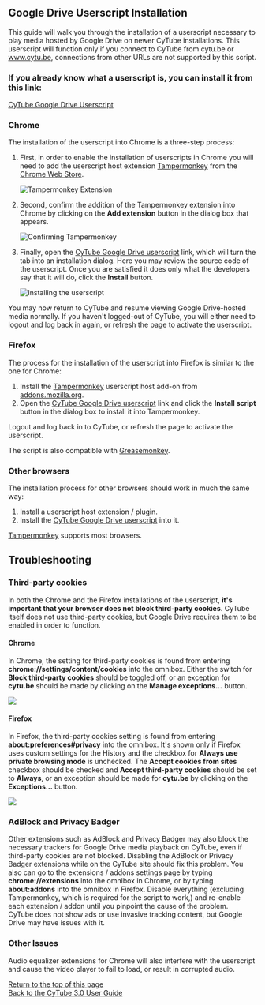 ## Google Drive Userscript Installation

This guide will walk you through the installation of a userscript necessary to play media hosted by Google Drive on newer CyTube installations. This userscript will function only if you connect to CyTube from cytu.be or www.cytu.be, connections from other URLs are not supported by this script.

### If you already know what a userscript is, you can install it from this link: 
[CyTube Google Drive Userscript](https://cytu.be/js/cytube-google-drive.user.js?v=1.1)

### Chrome

The installation of the userscript into Chrome is a three-step process:
 
1. First, in order to enable the installation of userscripts in Chrome you will need to add the userscript host extension 
[Tampermonkey](https://chrome.google.com/webstore/detail/tampermonkey/dhdgffkkebhmkfjojejmpbldmpobfkfo) from the 
[Chrome Web Store](https://chrome.google.com/webstore/category/extensions).
   
   ![Tampermonkey Extension](http://i.imgur.com/sgQfsAw.png)
   
2. Second, confirm the addition of the Tampermonkey extension into Chrome by clicking on the **Add extension** button 
in the dialog box that appears.

   ![Confirming Tampermonkey](http://i.imgur.com/zA6zzKN.png)
   
3. Finally, open the [CyTube Google Drive userscript](https://cytu.be/js/cytube-google-drive.user.js?v=1.1) link, 
which will turn the tab into an installation dialog. Here you may review the source code of the userscript. 
Once you are satisfied it does only what the developers say that it will do, click the **Install** button.

   ![Installing the userscript](http://i.imgur.com/fssRiFO.png)
   
You may now return to CyTube and resume viewing Google Drive-hosted media normally. If you haven't logged-out of CyTube, 
you will either need to logout and log back in again, or refresh the page to activate the userscript.

### Firefox

The process for the installation of the userscript into Firefox is similar to the one for Chrome:

 1. Install the [Tampermonkey](https://addons.mozilla.org/en-US/firefox/addon/tampermonkey/) userscript host add-on from 
 [addons.mozilla.org](https://addons.mozilla.org/en-US/firefox/).
 2. Open the [CyTube Google Drive userscript](https://cytu.be/js/cytube-google-drive.user.js?v=1.1) link and click the 
 **Install script** button in the dialog box to install it into Tampermonkey.

Logout and log back in to CyTube, or refresh the page to activate the userscript.

The script is also compatible with [Greasemonkey](https://addons.mozilla.org/en-Us/firefox/addon/greasemonkey/).

### Other browsers
The installation process for other browsers should work in much the same way: 
 1. Install a userscript host extension / plugin. 
 2. Install the [CyTube Google Drive userscript](https://cytu.be/js/cytube-google-drive.user.js?v=1.1) into it.

[Tampermonkey](http://tampermonkey.net/) supports most browsers.

## Troubleshooting

### Third-party cookies
In both the Chrome and the Firefox installations of the userscript, **it's important that your browser does not block 
third-party cookies**. CyTube itself does not use third-party cookies, but Google Drive requires them to be enabled in 
order to function.  

#### Chrome
In Chrome, the setting for third-party cookies is found from entering **chrome://settings/content/cookies** into the omnibox. Either the switch for **Block third-party cookies** should be toggled off, or an exception for **cytu.be** should be made by 
clicking on the **Manage exceptions...** button.

![](https://i.imgur.com/pRGXM9C.png)

#### Firefox
In Firefox, the third-party cookies setting is found from entering **about:preferences#privacy**
into the omnibox. It's shown only if Firefox uses custom settings for the History and the checkbox for 
**Always use private browsing mode** is unchecked. The **Accept cookies from sites** checkbox should be checked 
and **Accept third-party cookies** should be set to **Always**, or an exception should be made for **cytu.be** by 
clicking on the **Exceptions...** button.

![](http://i.imgur.com/RQtbCnX.png)

### AdBlock and Privacy Badger
Other extensions such as AdBlock and Privacy Badger may also block the necessary trackers for Google Drive media playback 
on CyTube, even if third-party cookies are not blocked. Disabling the AdBlock or Privacy Badger extensions while on 
the CyTube site should fix this problem. You also can go to the extensions / addons settings page by typing **chrome://extensions** into the omnibox in Chrome, or by typing **about:addons** into the omnibox in Firefox. Disable everything (excluding Tampermonkey, which is required for the script to work,) and re-enable each extension / addon until you pinpoint the cause of the problem.  
CyTube does not show ads or use invasive tracking content, but Google Drive may have issues with it.

### Other Issues  
Audio equalizer extensions for Chrome will also interfere with the userscript and cause the video player to fail to load, or result in corrupted audio.

[Return to the top of this page](#google-drive-userscript-installation)  
[Back to the CyTube 3.0 User Guide](index.md)
